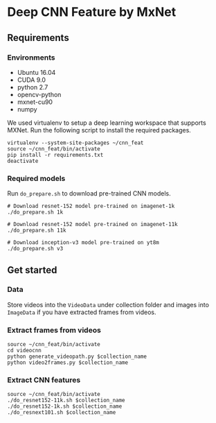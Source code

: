 # Deep CNN Feature by MxNet

## Requirements

### Environments

* Ubuntu 16.04
* CUDA 9.0
* python 2.7
* opencv-python
* mxnet-cu90 
* numpy

We used virtualenv to setup a deep learning workspace that supports MXNet. Run the following script to install the required packages.
```
virtualenv --system-site-packages ~/cnn_feat
source ~/cnn_feat/bin/activate
pip install -r requirements.txt
deactivate
```

### Required models

Run `do_prepare.sh` to download pre-trained CNN models.

```
# Download resnet-152 model pre-trained on imagenet-1k
./do_prepare.sh 1k

# Download resnet-152 model pre-trained on imagenet-11k
./do_prepare.sh 11k

# Download inception-v3 model pre-trained on yt8m
./do_prepare.sh v3
```

## Get started

### Data

Store videos into the `VideoData` under collection folder and images into `ImageData` if you have extracted frames from videos.

### Extract frames from videos

```
source ~/cnn_feat/bin/activate
cd videocnn
python generate_videopath.py $collection_name
python video2frames.py $collection_name
```

### Extract CNN features

```
source ~/cnn_feat/bin/activate
./do_resnet152-11k.sh $collection_name
./do_resnet152-1k.sh $collection_name
./do_resnext101.sh $collection_name
```
